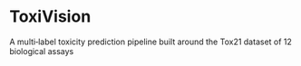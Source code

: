 # ToxiVision
A multi‐label toxicity prediction pipeline built around the Tox21 dataset of 12 biological assays
